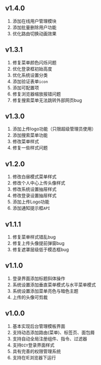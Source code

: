 ## v1.4.0

1. 添加在线用户管理模块
2. 添加批量删除用户功能
3. 优化路由切换动画效果

## v1.3.1

1. 修复菜单颜色闪烁问题
2. 优化登录框初始高度
3. 优化系统设置分类
4. 添加验证表单`icon`
5. 添加可配置项
6. 修复浏览器缩放报错问题
7. 修复搜索菜单无法跳转外部网页bug

## v1.3.0

1. 添加上传logo功能（只限超级管理员使用）
2. 添加搜索菜单功能
3. 修改菜单样式
4. 修复一些样式问题

## v1.2.0

1. 修改白昼模式菜单样式
2. 修改个人中心上传头像样式
3. 修改系统设置抽屉样式
4. 修改登录设置抽屉样式
5. 添加上传Logo功能
6. 添加通知提示框`API`

## v1.1.1

1. 修复菜单样式错乱bug
2. 修复上传头像提前弹窗bug
3. 修复遮罩层级低于模态框bug

## v1.1.0

1. 登录界面添加标题斜体操作
2. 系统设置添加垂直菜单模式与水平菜单模式
3. 系统设置添加菜单亮色与暗色主题
4. 上传的头像可剪裁

## v1.0.0

1. 基本实现后台管理模板界面
2. 支持动态添加路由(菜单)、标签页、面包屑
3. 支持自动全局注册组件、指令、过滤器
4. 支持`DIY`登录界面样式
5. 具有完善的权限管理系统
6. 支持在IE浏览器下运行